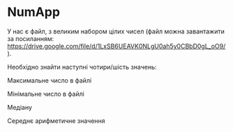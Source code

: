 # NumApp

У нас є файл, з  великим набором цілих чисел (файл можна завантажити за посиланням: https://drive.google.com/file/d/1LxSB6UEAVK0NLgU0ah5y0CBbD0gL_oO9/ ).

Необхідно знайти наступні чотири/шість значень:

Максимальне число в файлі

Мінімальне число в файлі

Медіану

Середнє арифметичне значення
